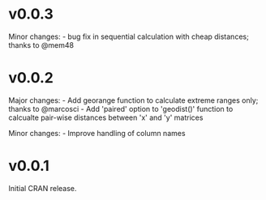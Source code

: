 # v0.0.3

Minor changes:
    - bug fix in sequential calculation with cheap distances; thanks to @mem48

# v0.0.2

Major changes:
    - Add georange function to calculate extreme ranges only; thanks to @marcosci
    - Add 'paired' option to 'geodist()' function to calcualte pair-wise
      distances between 'x' and 'y' matrices

Minor changes:
    - Improve handling of column names


# v0.0.1

Initial CRAN release.
